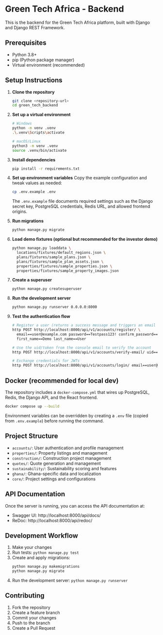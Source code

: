 # Green Tech Africa - Backend

This is the backend for the Green Tech Africa platform, built with Django and Django REST Framework.

## Prerequisites

- Python 3.8+
- pip (Python package manager)
- Virtual environment (recommended)

## Setup Instructions

1. **Clone the repository**
   ```bash
   git clone <repository-url>
   cd green_tech_backend
   ```

2. **Set up a virtual environment**
   ```bash
   # Windows
   python -m venv .venv
   .\.venv\Scripts\activate
   
   # macOS/Linux
   python3 -m venv .venv
   source .venv/bin/activate
   ```

3. **Install dependencies**
   ```bash
   pip install -r requirements.txt
   ```

4. **Set up environment variables**
   Copy the example configuration and tweak values as needed:
   ```bash
   cp .env.example .env
   ```
   The `.env.example` file documents required settings such as the Django secret key,
   PostgreSQL credentials, Redis URL, and allowed frontend origins.

5. **Run migrations**
   ```bash
   python manage.py migrate
   ```

6. **Load demo fixtures (optional but recommended for the investor demo)**
   ```bash
   python manage.py loaddata \
     locations/fixtures/default_regions.json \
     plans/fixtures/sample_plans.json \
     plans/fixtures/sample_plan_assets.json \
     properties/fixtures/sample_properties.json \
     properties/fixtures/sample_property_images.json
   ```

7. **Create a superuser**
   ```bash
   python manage.py createsuperuser
   ```

8. **Run the development server**
   ```bash
   python manage.py runserver 0.0.0.0:8000
   ```

8. **Test the authentication flow**
   ```bash
   # Register a user (returns a success message and triggers an email via Celery)
   http POST http://localhost:8000/api/v1/accounts/register/ \
     email==user@example.com password==Testpass123! confirm_password==Testpass123! \
     first_name==Demo last_name==User

   # Use the uid/token from the console email to verify the account
   http POST http://localhost:8000/api/v1/accounts/verify-email/ uid==<uid> token==<token>

   # Exchange credentials for JWTs
   http POST http://localhost:8000/api/v1/accounts/login/ email==user@example.com password==Testpass123!
   ```

## Docker (recommended for local dev)

The repository includes a `docker-compose.yml` that wires up PostgreSQL, Redis, the
Django API, and the React frontend.

```bash
docker compose up --build
```

Environment variables can be overridden by creating a `.env` file (copied from
`.env.example`) before running the command.

## Project Structure

- `accounts/`: User authentication and profile management
- `properties/`: Property listings and management
- `construction/`: Construction project management
- `quotes/`: Quote generation and management
- `sustainability/`: Sustainability scoring and features
- `ghana/`: Ghana-specific data and localization
- `core/`: Project settings and configurations

## API Documentation

Once the server is running, you can access the API documentation at:
- Swagger UI: http://localhost:8000/api/docs/
- ReDoc: http://localhost:8000/api/redoc/

## Development Workflow

1. Make your changes
2. Run tests: `python manage.py test`
3. Create and apply migrations: 
   ```bash
   python manage.py makemigrations
   python manage.py migrate
   ```
4. Run the development server: `python manage.py runserver`

## Contributing

1. Fork the repository
2. Create a feature branch
3. Commit your changes
4. Push to the branch
5. Create a Pull Request
